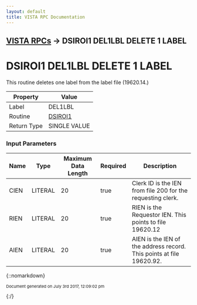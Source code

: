 ```yaml
---
layout: default
title: VISTA RPC Documentation
---
```


## [VISTA RPCs](TableOfContents) &#8594; DSIROI1 DEL1LBL DELETE 1 LABEL
# DSIROI1 DEL1LBL DELETE 1 LABEL

This routine deletes one label from the label file (19620.14.)

Property | Value
--- | ---
Label | DEL1LBL
Routine | [DSIROI1](http://code.osehra.org/dox/Routine_DSIROI1_source.html)
Return Type | SINGLE VALUE


### Input Parameters

Name | Type | Maximum Data Length | Required | Description
--- | --- | --- | --- | ---
CIEN | LITERAL | 20 | true | Clerk ID is the IEN from file 200 for the requesting clerk.
RIEN | LITERAL | 20 | true | RIEN is the Requestor IEN.  This points to file 19620.12
AIEN | LITERAL | 20 | true | AIEN is the IEN of the address record.  This points at file 19620.92.



{::nomarkdown} <br/><p style="font-size: 11px">Document generated on July 3rd 2017, 12:09:02 pm</p>{:/}